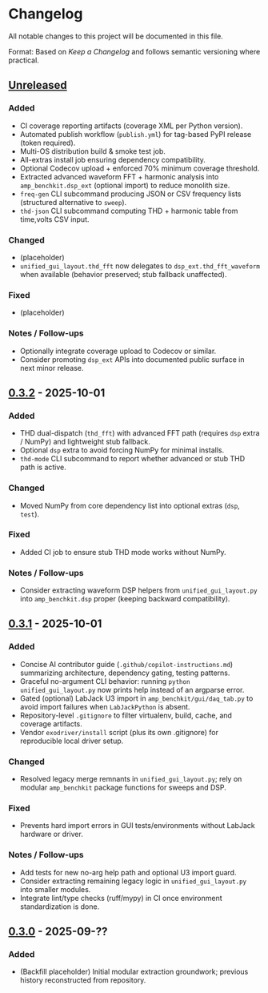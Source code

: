 # Changelog

All notable changes to this project will be documented in this file.

Format: Based on *Keep a Changelog* and follows semantic versioning where practical.

## [Unreleased]
### Added
- CI coverage reporting artifacts (coverage XML per Python version).
- Automated publish workflow (`publish.yml`) for tag-based PyPI release (token required).
- Multi-OS distribution build & smoke test job.
- All-extras install job ensuring dependency compatibility.
- Optional Codecov upload + enforced 70% minimum coverage threshold.
- Extracted advanced waveform FFT + harmonic analysis into `amp_benchkit.dsp_ext` (optional import) to reduce monolith size.
- `freq-gen` CLI subcommand producing JSON or CSV frequency lists (structured alternative to `sweep`).
- `thd-json` CLI subcommand computing THD + harmonic table from time,volts CSV input.

### Changed
- (placeholder)
- `unified_gui_layout.thd_fft` now delegates to `dsp_ext.thd_fft_waveform` when available (behavior preserved; stub fallback unaffected).

### Fixed
- (placeholder)

### Notes / Follow-ups
- Optionally integrate coverage upload to Codecov or similar.
- Consider promoting `dsp_ext` APIs into documented public surface in next minor release.

## [0.3.2] - 2025-10-01
### Added
- THD dual-dispatch (`thd_fft`) with advanced FFT path (requires `dsp` extra / NumPy) and lightweight stub fallback.
- Optional `dsp` extra to avoid forcing NumPy for minimal installs.
- `thd-mode` CLI subcommand to report whether advanced or stub THD path is active.

### Changed
- Moved NumPy from core dependency list into optional extras (`dsp`, `test`).

### Fixed
- Added CI job to ensure stub THD mode works without NumPy.

### Notes / Follow-ups
- Consider extracting waveform DSP helpers from `unified_gui_layout.py` into `amp_benchkit.dsp` proper (keeping backward compatibility).

## [0.3.1] - 2025-10-01
### Added
- Concise AI contributor guide (`.github/copilot-instructions.md`) summarizing architecture, dependency gating, testing patterns.
- Graceful no-argument CLI behavior: running `python unified_gui_layout.py` now prints help instead of an argparse error.
- Gated (optional) LabJack U3 import in `amp_benchkit/gui/daq_tab.py` to avoid import failures when `LabJackPython` is absent.
- Repository-level `.gitignore` to filter virtualenv, build, cache, and coverage artifacts.
- Vendor `exodriver/install` script (plus its own .gitignore) for reproducible local driver setup.

### Changed
- Resolved legacy merge remnants in `unified_gui_layout.py`; rely on modular `amp_benchkit` package functions for sweeps and DSP.

### Fixed
- Prevents hard import errors in GUI tests/environments without LabJack hardware or driver.

### Notes / Follow-ups
- Add tests for new no-arg help path and optional U3 import guard.
- Consider extracting remaining legacy logic in `unified_gui_layout.py` into smaller modules.
- Integrate lint/type checks (ruff/mypy) in CI once environment standardization is done.

## [0.3.0] - 2025-09-??
### Added
- (Backfill placeholder) Initial modular extraction groundwork; previous history reconstructed from repository.

[Unreleased]: https://github.com/bwedderburn/amp-benchkit/compare/0.3.2...HEAD
[0.3.2]: https://github.com/bwedderburn/amp-benchkit/compare/0.3.1...0.3.2
[0.3.1]: https://github.com/bwedderburn/amp-benchkit/compare/0.3.0...0.3.1
[0.3.0]: https://github.com/bwedderburn/amp-benchkit/releases/tag/0.3.0
